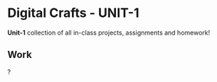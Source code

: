 Digital Crafts - UNIT-1
======
**Unit-1** collection of all in-class projects, assignments and homework!

## Work
?

